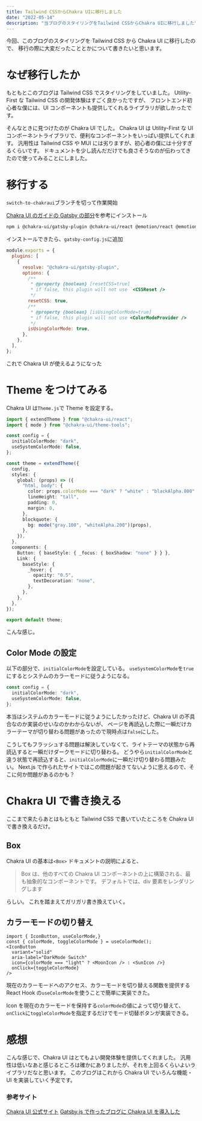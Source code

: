 ```yaml
---
title: Tailwind CSSからChakra UIに移行しました
date: "2022-05-14"
description: "当ブログのスタイリングをTailwind CSSからChakra UIに移行しました"
---
```


今回、このブログのスタイリングを Tailwind CSS から Chakra UI に移行したので、
移行の際に大変だったこととかについて書きたいと思います。

# なぜ移行したか

もともとこのブログは Tailwind CSS でスタイリングをしていました。
Utility-First な Tailwind CSS の開発体験はすごく良かったですが、
フロントエンド初心者な僕には、UI コンポーネントも提供してくれるライブラリが欲しかったです。

そんなときに見つけたのが Chakra UI でした。
Chakra UI は Utility-First な UI コンポーネントライブラリで、便利なコンポーネントをいっぱい提供してくれます。
汎用性は Tailwind CSS や MUI には劣りますが、初心者の僕には十分すぎるくらいです。
ドキュメントを少し読んだだけでも良さそうなのが伝わってきたので使ってみることにしました。

# 移行する

`switch-to-chakraui`ブランチを切って作業開始

[Chakra UI のガイドの Gatsby の部分](https://chakra-ui.com/guides/getting-started/gatsby-guide)を参考にインストール

```bash
npm i @chakra-ui/gatsby-plugin @chakra-ui/react @emotion/react @emotion/styled framer-motion
```

インストールできたら、`gatsby-config.js`に追加

```js
module.exports = {
  plugins: [
    {
      resolve: "@chakra-ui/gatsby-plugin",
      options: {
        /**
         * @property {boolean} [resetCSS=true]
         * if false, this plugin will not use `<CSSReset />
         */
        resetCSS: true,
        /**
         * @property {boolean} [isUsingColorMode=true]
         * if false, this plugin will not use <ColorModeProvider />
         */
        isUsingColorMode: true,
      },
    },
  ],
};
```

これで Chakra UI が使えるようになった

# Theme をつけてみる

Chakra UI は`Theme.js`で Theme を設定する。

```ts
import { extendTheme } from "@chakra-ui/react";
import { mode } from "@chakra-ui/theme-tools";

const config = {
  initialColorMode: "dark",
  useSystemColorMode: false,
};

const theme = extendTheme({
  config,
  styles: {
    global: (props) => ({
      "html, body": {
        color: props.colorMode === "dark" ? "white" : "blackAlpha.800",
        lineHeight: "tall",
        padding: 0,
        margin: 0,
      },
      blockquote: {
        bg: mode("gray.100", "whiteAlpha.200")(props),
      },
    }),
  },
  components: {
    Button: { baseStyle: { _focus: { boxShadow: "none" } } },
    Link: {
      baseStyle: {
        _hover: {
          opacity: "0.5",
          textDecoration: "none",
        },
      },
    },
  },
});

export default theme;
```

こんな感じ。

## Color Mode の設定

以下の部分で、`initialColorMode`を設定している。
`useSystemColorMode`を`true`にするとシステムのカラーモードに従うようになる。

```ts
const config = {
  initialColorMode: "dark",
  useSystemColorMode: false,
};
```

本当はシステムのカラーモードに従うようにしたかったけど、Chakra UI の不具合なのか実装のせいなのかわからないが、
ページを再読込した際に一瞬だけカラーテーマが切り替わる問題があったので現時点は`false`にした。

こうしてもフラッシュする問題は解決していなくて、ライトテーマの状態から再読込すると一瞬だけダークモードに切り替わる。
どうやら`initialColorMode`と違う状態で再読込すると、`initialColorMode`に一瞬だけ切り替わる問題みたい。
Next.js で作られたサイトではこの問題が起きてないように思えるので、そこに何か問題があるのかも？

# Chakra UI で書き換える

ここまで来たらあとはもともと Tailwind CSS で書いていたところを Chakra UI で書き換えるだけ。

## Box

Chakra UI の基本は`<Box>`
ドキュメントの説明によると、

> Box は、他のすべての Chakra UI コンポーネントの上に構築される、最も抽象的なコンポーネントです。
> デフォルトでは、div 要素をレンダリングします

らしい。
これを踏まえてガリガリ書き換えていく。

## カラーモードの切り替え

```tsx
import { IconButton, useColorMode,}
const { colorMode, toggleColorMode } = useColorMode();
<IconButton
  variant="solid"
  aria-label="DarkMode Switch"
  icon={colorMode === "light" ? <MoonIcon /> : <SunIcon />}
  onClick={toggleColorMode}
/>
```

現在のカラーモードへのアクセス、カラーモードを切り替える関数を提供する React Hook の`useColorMode`を使うことで簡単に実装できた。

Icon を現在のカラーモードを保持する`colorMode`の値によって切り替えて、
`onClick`に`toggleColorMode`を指定するだけでモード切替ボタンが実装できる。

# 感想

こんな感じで、Chakra UI はとてもよい開発体験を提供してくれました。
汎用性は低いなあと感じるところは確かにありましたが、それを上回るくらいよいライブラリだなと思います。
このブログはこれから Chakra UI でいろんな機能・UI を実装していく予定です。

### 参考サイト

[Chakra UI 公式サイト](https://chakra-ui.com/)
[Gatsby.js で作ったブログに Chakra UI を導入した](https://blog.hppd.dev/2020/12/30-chakra-ui)
